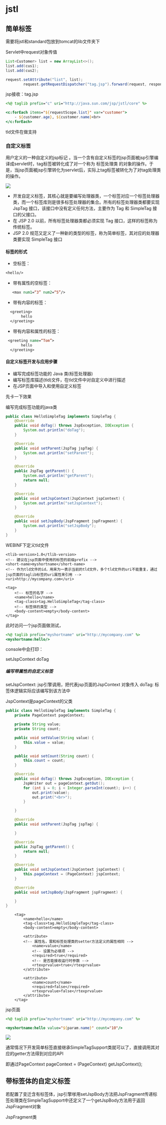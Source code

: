# jstl

## 简单标签

需要将jstl和standard包放到tomcat的lib文件夹下

Servlet中request对象传值

```java
List<Customer> list = new ArrayList<>();
list.add(cus1);
list.add(cus2);

request.setAttribute("list", list);
        request.getRequestDispatcher("tag.jsp").forward(request, response);
```

jsp接收：tag.jsp

```jsp
<%@ taglib prefix="c" uri="http://java.sun.com/jsp/jstl/core" %>

<c:forEach items="${requestScope.list}" var="customer">
    - ${customer.age}, ${customer.name}<br>
</c:forEach>
```

tld文件在做支持

### 自定义标签

用户定义的一种自定义的jsp标记 。当一个含有自定义标签的jsp页面被jsp引擎编译成servlet时，tag标签被转化成了对一个称为 标签处理类 的对象的操作。于是，当jsp页面被jsp引擎转化为servlet后，实际上tag标签被转化为了对tag处理类的操作。 

![](pic/Snipaste_2019-03-20_13-18-16.png)

- 开发自定义标签，其核心就是要编写处理器类，一个标签对应一个标签处理器类，而一个标签库则是很多标签处理器的集合。所有的标签处理器类都要实现 JspTag 接口，该接口中没有定义任何方法，主要作为 Tag 和 SimpleTag 接口的父接口。
- 在 JSP 2.0 以前，所有标签处理器类都必须实现 Tag 接口，这样的标签称为传统标签。
- JSP 2.0 规范又定义了一种新的类型的标签，称为简单标签，其对应的处理器类要实现 SimpleTag 接口

#### 标签的形式
- 空标签：

```jsp
<hello/>
```

- 带有属性的空标签：

```jsp
   <max num1=“3” num2=“5”/>
```

- 带有内容的标签：

```jsp
  <greeting>
       hello
  </greeting>
```

- 带有内容和属性的标签：

```jsp
 <greeting name=“Tom”>
       hello
  </greeting>
```

#### 自定义标签开发与应用步骤

- 编写完成标签功能的 Java 类(标签处理器)
- 编写标签库描述(tld)文件，在tld文件中对自定义中进行描述
- 在JSP页面中导入和使用自定义标签

先卡一下效果

编写完成标签功能的java类

```java
public class HelloSimpleTag implements SimpleTag {
    @Override
    public void doTag() throws JspException, IOException {
        System.out.println("doTag");
    }

    @Override
    public void setParent(JspTag jspTag) {
        System.out.println("setParent");
    }

    @Override
    public JspTag getParent() {
        System.out.println("getParent");
        return null;
    }

    @Override
    public void setJspContext(JspContext jspContext) {
        System.out.println("setJspContext");
    }

    @Override
    public void setJspBody(JspFragment jspFragment) {
        System.out.println("setJspBody");
    }
}

```


WEBINF下定义tld文件

```tld
<tlib-version>1.0</tlib-version>
<!-- 建议在jsp页面中使用的标签的前缀prefix -->
<short-name>myshortname</short-name>
<!-- 作为tld文件的id，用来为一表示当前的tld文件，多个tld文件的uri不能重复，通过jsp页面的taglib标签的uri属性来引用 -->
<uri>http://mycompany.com</uri>

<tag>
    <!-- 标签的名字 -->
    <name>hello</name>
    <tag-class>tag.HelloSimpleTag</tag-class>
    <!-- 标签体的类型 -->
    <body-content>empty</body-content>
</tag>
```

此时访问一个jsp页面做测试，

```jsp
<%@ taglib prefix="myshortname" uri="http://mycompany.com" %>
<myshortname:hello/>
```

console中会打印：

setJspContext
doTag

##### 编写带属性的自定义标签

setJspContext: jsp引擎调用，把代表jsp页面的JspContext 对象传入
doTag: 标签体逻辑实际应该编写到该方法中 

JspContext是pageContext的父类

```java
public class HelloSimpleTag implements SimpleTag {
    private PageContext pageContext;

    private String value;
    private String count;

    public void setValue(String value) {
        this.value = value;
    }

    public void setCount(String count) {
        this.count = count;
    }

    @Override
    public void doTag() throws JspException, IOException {
        JspWriter out = pageContext.getOut();
        for (int i = 0; i < Integer.parseInt(count); i++) {
            out.print(value);
            out.print("<br>");
        }

    }

    @Override
    public void setParent(JspTag jspTag) {

    }

    @Override
    public JspTag getParent() {
        return null;
    }

    @Override
    public void setJspContext(JspContext jspContext) {
        this.pageContext = (PageContext) jspContext;
    }

    @Override
    public void setJspBody(JspFragment jspFragment) {

    }
}
```

```tld
    <tag>
        <name>hello</name>
        <tag-class>tag.HelloSimpleTag</tag-class>
        <body-content>empty</body-content>

        <attribute>
	    <!-- 属性名，需和标签处理类的setter方法定义的属性相同 -->
            <name>value</name>
            <!-- 设置为必填项 -->
            <required>true</required>
            <!-- 是否能接收运行时参数 -->
            <rtexprvalue>true</rtexprvalue>
        </attribute>

        <attribute>
            <name>count</name>
            <required>false</required>
            <rtexprvalue>false</rtexprvalue>
        </attribute>
    </tag>
```

jsp页面

```jsp
<%@ taglib prefix="myshortname" uri="http://mycompany.com" %>

<myshortname:hello value="${param.name}" count="10"/>
```

![](pic/Snipaste_2019-03-20_14-35-33.png)

通常情况下开发简单标签直接继承SimpleTagSupport类就可以了，直接调用其对应的getter方法得到对应的API

即通过PageContext pageContext = (PageContext) getJspContext();


## 带标签体的自定义标签

若配置了变迁含有标签体，jsp引擎嗲用setJspBody方法把JspFragment传递标签处理类在SimpleTagSupport中还定义了一个getJspBody方法用于返回JspFragment对象

JspFragment类